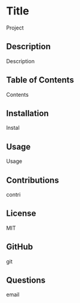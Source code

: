
  # Title
  Project
  ## Description
  Description
  ## Table of Contents
  Contents
  ## Installation
  Instal
  ## Usage
  Usage
  ## Contributions
  contri
  ## License
  MIT
  ## GitHub
  git
  ## Questions
  email
  